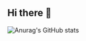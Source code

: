 ## Hi there 👋

![Anurag's GitHub stats](https://github-readme-stats.vercel.app/api?username=anuraghazra&show_icons=true&theme=dracula)
